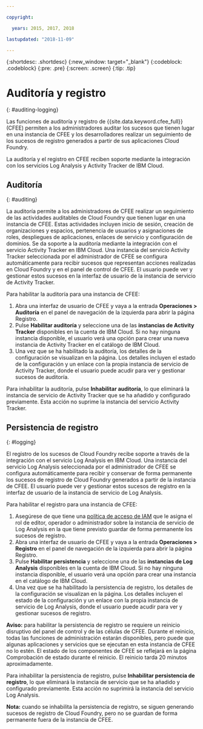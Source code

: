 ```yaml
---

copyright:

  years: 2015, 2017, 2018

lastupdated: "2018-11-09"

---
```


{:shortdesc: .shortdesc}
{:new_window: target="_blank"}
{:codeblock: .codeblock}
{:pre: .pre}
{:screen: .screen}
{:tip: .tip}

# Auditoría y registro
{: #auditing-logging}

Las funciones de auditoría y registro de {{site.data.keyword.cfee_full}} (CFEE) permiten a los administradores auditar los sucesos que tienen lugar en una instancia de CFEE y los desarrolladores realizar un seguimiento de los sucesos de registro generados a partir de sus aplicaciones Cloud Foundry.

La auditoría y el registro en CFEE reciben soporte mediante la integración con los servicios Log Analysis y Activity Tracker de IBM Cloud.

## Auditoría
{: #auditing}

La auditoría permite a los administradores de CFEE realizar un seguimiento de las actividades auditables de Cloud Foundry que tienen lugar en una instancia de CFEE.  Estas actividades incluyen inicio de sesión, creación de organizaciones y espacios, pertenencia de usuarios y asignaciones de roles, despliegues de aplicaciones, enlaces de servicio y configuración de dominios. Se da soporte a la auditoría mediante la integración con el servicio Activity Tracker en IBM Cloud. Una instancia del servicio Activity Tracker seleccionada por el administrador de CFEE se configura automáticamente para recibir sucesos que representan acciones realizadas en Cloud Foundry y en el panel de control de CFEE.  El usuario puede ver y gestionar estos sucesos en la interfaz de usuario de la instancia de servicio de Activity Tracker.

Para habilitar la auditoría para una instancia de CFEE:

1. Abra una interfaz de usuario de CFEE y vaya a la entrada **Operaciones > Auditoría** en el panel de navegación de la izquierda para abrir la página Registro.
2. Pulse **Habilitar auditoría** y seleccione una de las **instancias de Activity Tracker** disponibles en la cuenta de IBM Cloud.  Si no hay ninguna instancia disponible, el usuario verá una opción para crear una nueva instancia de Activity Tracker en el catálogo de IBM Cloud.
3.  Una vez que se ha habilitado la auditoría, los detalles de la configuración se visualizan en la página. Los detalles incluyen el estado de la configuración y un enlace con la propia instancia de servicio de Activity Tracker, donde el usuario puede acudir para ver y gestionar sucesos de auditoría.

Para inhabilitar la auditoría, pulse **Inhabilitar auditoría**, lo que eliminará la instancia de servicio de Activity Tracker que se ha añadido y configurado previamente. Esta acción no suprime la instancia del servicio Activity Tracker.

## Persistencia de registro
{: #logging}

El registro de los sucesos de Cloud Foundry recibe soporte a través de la integración con el servicio Log Analysis en IBM Cloud. Una instancia del servicio Log Analysis seleccionada por el administrador de CFEE se configura automáticamente para recibir y conservar de forma permanente los sucesos de registro de Cloud Foundry generados a partir de la instancia de CFEE.  El usuario puede ver y gestionar estos sucesos de registro en la interfaz de usuario de la instancia de servicio de Log Analysis.

Para habilitar el registro para una instancia de CFEE:

1. Asegúrese de que tiene una [política de acceso de IAM](https://cloud.ibm.com/iam/#/users) que le asigna el rol de editor, operador o administrador sobre la instancia de servicio de Log Analysis en la que tiene previsto guardar de forma permanente los sucesos de registro.
2. Abra una interfaz de usuario de CFEE y vaya a la entrada **Operaciones > Registro** en el panel de navegación de la izquierda para abrir la página Registro.
3. Pulse **Habilitar persistencia** y seleccione una de las **instancias de Log Analysis** disponibles en la cuenta de IBM Cloud.  Si no hay ninguna instancia disponible, el usuario verá una opción para crear una instancia en el catálogo de IBM Cloud.
4. Una vez que se ha habilitado la persistencia de registro, los detalles de la configuración se visualizan en la página. Los detalles incluyen el estado de la configuración y un enlace con la propia instancia de servicio de Log Analysis, donde el usuario puede acudir para ver y gestionar sucesos de registro.

**Aviso:** para habilitar la persistencia de registro se requiere un reinicio disruptivo del panel de control y de las células de CFEE.  Durante el reinicio, todas las funciones de administración estarán disponibles, pero puede que algunas aplicaciones y servicios que se ejecutan en esta instancia de CFEE no lo estén.  El estado de los componentes de CFEE se reflejará en la página Comprobación de estado durante el reinicio.  El reinicio tarda 20 minutos aproximadamente.

Para inhabilitar la persistencia de registro, pulse **Inhabilitar persistencia de registro**, lo que eliminará la instancia de servicio que se ha añadido y configurado previamente. Esta acción no suprimirá la instancia del servicio Log Analysis.

**Nota:** cuando se inhabilita la persistencia de registro, se siguen generando sucesos de registro de Cloud Foundry, pero no se guardan de forma permanente fuera de la instancia de CFEE.
